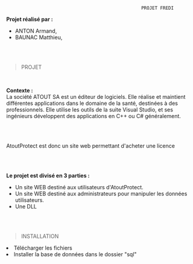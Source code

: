                                                       PROJET FREDI

<b>Projet réalisé par :</b>

<ul>
  <li>ANTON Armand,</li>
  <li>BAUNAC Matthieu,</li>
</ul>

</br></br>

> PROJET
</br>

<b>Contexte :</b></br>
La société ATOUT SA est un éditeur de logiciels. Elle réalise et maintient différentes applications dans le domaine de la santé, destinées à des professionnels.
Elle utilise les outils de la suite Visual Studio, et ses ingénieurs développent des applications en C++ ou C# généralement.

</br></br>

AtoutProtect est donc un site web permettant d'acheter une licence 

</br></br>

<b>Le projet est divisé en 3 parties :</b></br>
- Un site WEB destiné aux utilisateurs d'AtoutProtect.</br>
- Un site WEB destiné aux administrateurs pour manipuler les données utilisateurs.</br>
- Une DLL</br>


</br></br>


> INSTALLATION</br>

  <li>Télécharger les fichiers</li>
  <li>Installer la base de données dans le dossier "sql" </li>
  
